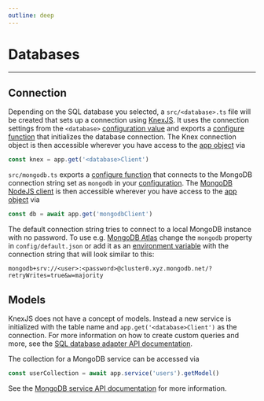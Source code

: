 ```yaml
---
outline: deep
---
```


# Databases

<hr/>
<DatabaseSelect />

## Connection

<DatabaseBlock global-id="sql">

Depending on the SQL database you selected, a `src/<database>.ts` file will be created that sets up a connection using [KnexJS](../../api/databases/knex.md). It uses the connection settings from the `<database>` [configuration value](./default.json.md.md) and exports a [configure function](./app.md#configure-functions) that initializes the database connection. The Knex connection object is then accessible wherever you have access to the [app object](./app.md) via

```ts
const knex = app.get('<database>Client')
```

</DatabaseBlock>

<DatabaseBlock global-id="mongodb">

`src/mongodb.ts` exports a [configure function](./app.md#configure-functions) that connects to the MongoDB connection string set as `mongodb` in your [configuration](./default.json.md). The [MongoDB NodeJS client](https://www.mongodb.com/languages/mongodb-with-nodejs) is then accessible wherever you have access to the [app object](./app.md) via

```ts
const db = await app.get('mongodbClient')
```

The default connection string tries to connect to a local MongoDB instance with no password. To use e.g. [MongoDB Atlas](https://www.mongodb.com/cloud) change the `mongodb` property in `config/default.json` or add it as an [environment variable](./configuration.md#environment-variables) with the connection string that will look similar to this:

```
mongodb+srv://<user>:<password>@cluster0.xyz.mongodb.net/?retryWrites=true&w=majority
```

</DatabaseBlock>

## Models

<DatabaseBlock global-id="sql">

KnexJS does not have a concept of models. Instead a new service is initialized with the table name and `app.get('<database>Client')` as the connection. For more information on how to create custom queries and more, see the [SQL database adapter API documentation](../../api/databases/knex.md).

</DatabaseBlock>

<DatabaseBlock global-id="mongodb">

The collection for a MongoDB service can be accessed via

```ts
const userCollection = await app.service('users').getModel()
```

See the [MongoDB service API documentation](../../api/databases/mongodb.md) for more information.

</DatabaseBlock>
